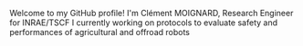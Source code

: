 Welcome to my GitHub profile!
I'm Clément MOIGNARD, Research Engineer for INRAE/TSCF
I currently working on protocols to evaluate safety and performances of agricultural and offroad robots
